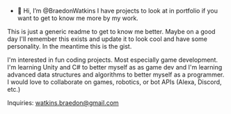 - 👋 Hi, I’m @BraedonWatkins
I have projects to look at in portfolio if you want to get to know me more by my work.

This is just a generic readme to get to know me better. 
Maybe on a good day I'll remember this exists and update it to look cool and have some personality. In the meantime this is the gist.

I'm interested in fun coding projects. Most especially game development.
I'm learning Unity and C# to better myself as as game dev and I'm learning advanced data structures and algorithms to better myself as a programmer.
I would love to collaborate on games, robotics, or bot APIs (Alexa, Discord, etc.)

Inquiries:
watkins.braedon@gmail.com

<!---
BraedonWatkins/BraedonWatkins is a ✨ special ✨ repository because its `README.md` (this file) appears on your GitHub profile.
You can click the Preview link to take a look at your changes.
--->
